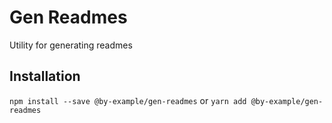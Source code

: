 # Gen Readmes

Utility for generating readmes

## Installation

`npm install --save @by-example/gen-readmes`
or
`yarn add @by-example/gen-readmes`

